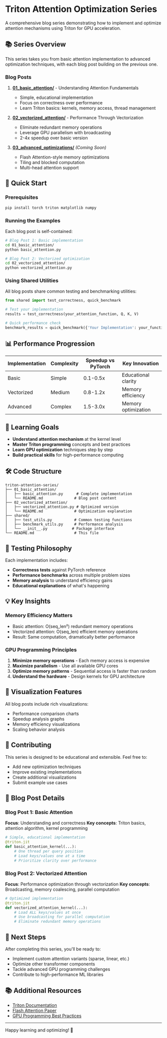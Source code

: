 # Triton Attention Optimization Series

A comprehensive blog series demonstrating how to implement and optimize attention mechanisms using Triton for GPU acceleration.

## 📚 Series Overview

This series takes you from basic attention implementation to advanced optimization techniques, with each blog post building on the previous one.

### Blog Posts

1. **[01_basic_attention/](01_basic_attention/)** - Understanding Attention Fundamentals
   - Simple, educational implementation
   - Focus on correctness over performance
   - Learn Triton basics: kernels, memory access, thread management

2. **[02_vectorized_attention/](02_vectorized_attention/)** - Performance Through Vectorization
   - Eliminate redundant memory operations
   - Leverage GPU parallelism with broadcasting
   - 2-4x speedup over basic version

3. **[03_advanced_optimizations/](03_advanced_optimizations/)** *(Coming Soon)*
   - Flash Attention-style memory optimizations
   - Tiling and blocked computation
   - Multi-head attention support

## 🚀 Quick Start

### Prerequisites

```bash
pip install torch triton matplotlib numpy
```

### Running the Examples

Each blog post is self-contained:

```bash
# Blog Post 1: Basic implementation
cd 01_basic_attention/
python basic_attention.py

# Blog Post 2: Vectorized optimization
cd 02_vectorized_attention/
python vectorized_attention.py
```

### Using Shared Utilities

All blog posts share common testing and benchmarking utilities:

```python
from shared import test_correctness, quick_benchmark

# Test your implementation
results = test_correctness(your_attention_function, Q, K, V)

# Quick performance check
benchmark_results = quick_benchmark({'Your Implementation': your_function})
```

## 📊 Performance Progression

| Implementation | Complexity | Speedup vs PyTorch | Key Innovation |
|---------------|------------|-------------------|----------------|
| Basic | Simple | 0.1-0.5x | Educational clarity |
| Vectorized | Medium | 0.8-1.2x | Memory efficiency |
| Advanced | Complex | 1.5-3.0x | Memory optimization |

## 🎯 Learning Goals

- **Understand attention mechanism** at the kernel level
- **Master Triton programming** concepts and best practices
- **Learn GPU optimization** techniques step by step
- **Build practical skills** for high-performance computing

## 🛠️ Code Structure

```
triton-attention-series/
├── 01_basic_attention/
│   ├── basic_attention.py      # Complete implementation
│   └── README.md              # Blog post content
├── 02_vectorized_attention/
│   ├── vectorized_attention.py # Optimized version
│   └── README.md              # Optimization explanation
├── shared/
│   ├── test_utils.py          # Common testing functions
│   ├── benchmark_utils.py     # Performance analysis
│   └── __init__.py           # Package interface
└── README.md                  # This file
```

## 🔬 Testing Philosophy

Each implementation includes:
- **Correctness tests** against PyTorch reference
- **Performance benchmarks** across multiple problem sizes
- **Memory analysis** to understand efficiency gains
- **Educational explanations** of what's happening

## 💡 Key Insights

### Memory Efficiency Matters
- Basic attention: O(seq_len²) redundant memory operations
- Vectorized attention: O(seq_len) efficient memory operations
- Result: Same computation, dramatically better performance

### GPU Programming Principles
1. **Minimize memory operations** - Each memory access is expensive
2. **Maximize parallelism** - Use all available GPU cores
3. **Optimize memory patterns** - Sequential access is faster than random
4. **Understand the hardware** - Design kernels for GPU architecture

## 🎨 Visualization Features

All blog posts include rich visualizations:
- Performance comparison charts
- Speedup analysis graphs
- Memory efficiency visualizations
- Scaling behavior analysis

## 🤝 Contributing

This series is designed to be educational and extensible. Feel free to:
- Add new optimization techniques
- Improve existing implementations
- Create additional visualizations
- Submit example use cases

## 📖 Blog Post Details

### Blog Post 1: Basic Attention

**Focus**: Understanding and correctness
**Key concepts**: Triton basics, attention algorithm, kernel programming

```python
# Simple, educational implementation
@triton.jit
def basic_attention_kernel(...):
    # One thread per query position
    # Load keys/values one at a time
    # Prioritize clarity over performance
```

### Blog Post 2: Vectorized Attention

**Focus**: Performance optimization through vectorization
**Key concepts**: Broadcasting, memory coalescing, parallel computation

```python
# Optimized implementation
@triton.jit
def vectorized_attention_kernel(...):
    # Load ALL keys/values at once
    # Use broadcasting for parallel computation
    # Eliminate redundant memory operations
```

## 🎯 Next Steps

After completing this series, you'll be ready to:
- Implement custom attention variants (sparse, linear, etc.)
- Optimize other transformer components
- Tackle advanced GPU programming challenges
- Contribute to high-performance ML libraries

## 📚 Additional Resources

- [Triton Documentation](https://triton-lang.org/)
- [Flash Attention Paper](https://arxiv.org/abs/2205.14135)
- [GPU Programming Best Practices](https://docs.nvidia.com/cuda/cuda-c-programming-guide/)

---

Happy learning and optimizing! 🚀